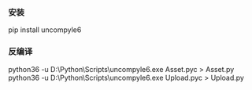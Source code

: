 

### 安装
pip install uncompyle6

### 反编译
python36 -u D:\Python\Scripts\uncompyle6.exe Asset.pyc > Asset.py
python36 -u D:\Python\Scripts\uncompyle6.exe Upload.pyc > Upload.py